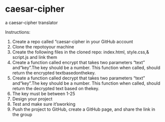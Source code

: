 # caesar-cipher
a caesar-cipher translator

Instructions:
1. Create a repo called “caesar-cipher in your GitHub account
2. Clone the repotoyour machine
3. Create the following files in the cloned repo: index.html, style.css,& script.js and
link them
4. Create a function called encrypt that takes two parameters “text” and“key”.The
key should be a number. This function when called, should return the encrypted
textbasedonthekey.
5. Create a function called decrypt that takes two parameters “text” and“key”.The
key should be a number. This function when called, should return the decrypted
text based on thekey.
6. The key must be between 1-25
7. Design your project
8. Test and make sure it’sworking
9. Push the project to GitHub, create a GitHub page, and share the link in the group
